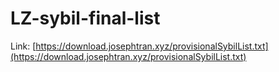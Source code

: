 # LZ-sybil-final-list

Link: [https://download.josephtran.xyz/provisionalSybilList.txt](https://download.josephtran.xyz/provisionalSybilList.txt)
